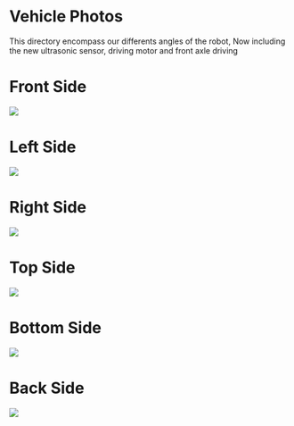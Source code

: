 Vehicle Photos
==

This directory encompass our differents angles of the robot, Now including the new ultrasonic sensor, driving motor and front axle driving

Front Side
==

![](https://github.com/TheRoboticClan/Autonomus1/blob/main/v-photos/AutonomusOne-Front.jpg)

Left Side
==

![](https://github.com/TheRoboticClan/Autonomus1/blob/main/v-photos/AutonomusOne-Left.jpg)

Right Side
==

![](https://github.com/TheRoboticClan/Autonomus1/blob/main/v-photos/AutonomusOne-Right.jpg)

Top Side
==

![](https://github.com/TheRoboticClan/Autonomus1/blob/main/v-photos/AutonomusOne-Top.jpg)

Bottom Side
==

![](https://github.com/TheRoboticClan/Autonomus1/blob/main/v-photos/AutonomusOne-Bottom.jpg)

Back Side
==

![](https://github.com/TheRoboticClan/Autonomus1/blob/main/v-photos/AutonomusOne-Back.jpg)
